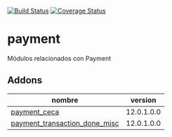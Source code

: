 [![Build Status](https://travis-ci.org/OdooNodrizaTech/payment.svg?branch=12.0)](https://travis-ci.org/OdooNodrizaTech/payment)
[![Coverage Status](https://coveralls.io/repos/OdooNodrizaTech/OdooNodrizaTech/payment/badge.svg?branch=12.0)](https://coveralls.io/r/OdooNodrizaTech/OdooNodrizaTech/payment?branch=12.0)

payment
=========
Módulos relacionados con Payment


Addons
----------------
nombre | version
--- | ---
[payment_ceca](payment_ceca/) | 12.0.1.0.0
[payment_transaction_done_misc](payment_transaction_done_misc/) | 12.0.1.0.0
